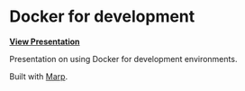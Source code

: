 # Docker for development

[**View Presentation**](https://jshbrntt.github.io/docker-for-development/)

Presentation on using Docker for development environments.

Built with [Marp](https://marp.app/).
